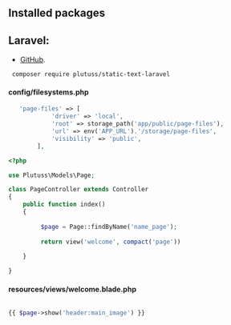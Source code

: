 ## Installed packages

## Laravel:

- [GitHub](https://github.com/plutuss/getid3).

```shell
 composer require plutuss/static-text-laravel
```

#### config/filesystems.php
```php
   'page-files' => [
            'driver' => 'local',
            'root' => storage_path('app/public/page-files'),
            'url' => env('APP_URL').'/storage/page-files',
            'visibility' => 'public',
        ],
```


```php
<?php

use Plutuss\Models\Page;

class PageController extends Controller
{
    public function index()
    {
    
         $page = Page::findByName('name_page');
         
         return view('welcome', compact('page'))
  
    }

}

```
####  resources/views/welcome.blade.php
```php

{{ $page->show('header:main_image') }}

```
